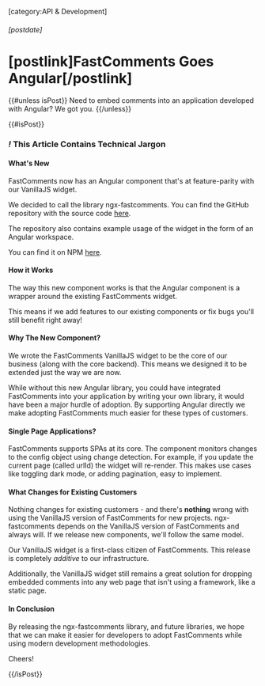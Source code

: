 [category:API & Development]

###### [postdate]
# [postlink]FastComments Goes Angular[/postlink]

{{#unless isPost}}
Need to embed comments into an application developed with Angular? We got you.
{{/unless}}

{{#isPost}}

### <i class="circle">!</i> This Article Contains Technical Jargon

#### What's New

FastComments now has an Angular component that's at feature-parity with our VanillaJS widget.

We decided to call the library ngx-fastcomments. You can find the GitHub repository with the source code <a href="https://github.com/FastComments/fastcomments-angular" target="_blank">here</a>.

The repository also contains example usage of the widget in the form of an Angular workspace.

You can find it on NPM <a href="https://www.npmjs.com/package/ngx-fastcomments" target="_blank">here</a>.

#### How it Works

The way this new component works is that the Angular component is a wrapper around the existing FastComments widget.
 
This means if we add features to our existing components or fix bugs you'll still benefit right away!

#### Why The New Component?

We wrote the FastComments VanillaJS widget to be the core of our business (along with the core backend). This means we designed it to be extended just the way we are now.

While without this new Angular library, you could have integrated FastComments into your application by writing your own library, it would have been a major hurdle of adoption. By supporting
Angular directly we make adopting FastComments much easier for these types of customers.

#### Single Page Applications?

FastComments supports SPAs at its core. The component monitors changes to the config object using change detection. For example, if you update the current page (called urlId) the widget
will re-render. This makes use cases like toggling dark mode, or adding pagination, easy to implement.

#### What Changes for Existing Customers 

Nothing changes for existing customers - and there's **nothing** wrong with using the VanillaJS version of FastComments for new projects. ngx-fastcomments depends on the VanillaJS
version of FastComments and always will. If we release new components, we'll follow the same model.

Our VanillaJS widget is a first-class citizen of FastComments. This release is completely *additive* to our infrastructure.

Additionally, the VanillaJS widget still remains a great solution for dropping embedded comments into any web page that isn't using a framework, like a static page.

#### In Conclusion

By releasing the ngx-fastcomments library, and future libraries, we hope that we can make it easier for developers to adopt FastComments while using modern development
methodologies. 

Cheers!

{{/isPost}}
